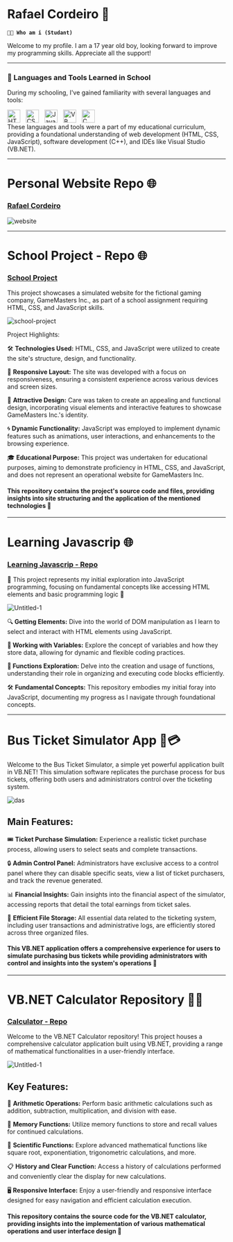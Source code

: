 # Rafael Cordeiro 👋

**`🧑‍💻 Who am i (Studant)`**

Welcome to my profile. I am a 17 year old boy, looking forward to improve my programming skills. Appreciate all the support!

---

### 🧰 Languages and Tools Learned in School

During my schooling, I've gained familiarity with several languages and tools:

<img align="left" alt="HTML" width="30px" style="padding-right:10px;" src="https://cdn.jsdelivr.net/gh/devicons/devicon/icons/html5/html5-plain.svg" />
<img align="left" alt="CSS" width="30px" style="padding-right:10px;" src="https://cdn.jsdelivr.net/gh/devicons/devicon/icons/css3/css3-plain.svg" />
<img align="left" alt="JavaScript" width="30px" style="padding-right:10px;" src="https://cdn.jsdelivr.net/gh/devicons/devicon/icons/javascript/javascript-plain.svg" />
<img align="left" alt="VB" width="30px" style="padding-right:10px;" src="https://cdn.jsdelivr.net/gh/devicons/devicon/icons/visualstudio/visualstudio-plain.svg" />
<img align="left" alt="C" width="30px" style="padding-right:10px;" src="https://cdn.jsdelivr.net/gh/devicons/devicon/icons/cplusplus/cplusplus-line.svg" /><br>

These languages and tools were a part of my educational curriculum, providing a foundational understanding of web development (HTML, CSS, JavaScript), software development (C++), and IDEs like Visual Studio (VB.NET).


---

# Personal Website Repo 🌐



### <a href="https://github.com/rafael17cordeiro/Personal-Website">Rafael Cordeiro</a>
![website](https://user-images.githubusercontent.com/59150464/233190018-4ad15d48-cf4a-4b42-b12a-a9bfa2c2cdca.jpg)


---
# School Project - Repo 🌐

### [School Project](https://github.com/rafael17cordeiro/School-Project) 

This project showcases a simulated website for the fictional gaming company, GameMasters Inc., as part of a school assignment requiring HTML, CSS, and JavaScript skills.

![school-project](https://github.com/rafael17cordeiro/School-Project/assets/59150464/23a04b26-a2d2-49a2-aecc-1dea7b5f9951)

Project Highlights:

🛠️ **Technologies Used:** HTML, CSS, and JavaScript were utilized to create the site's structure, design, and functionality.

📱 **Responsive Layout:** The site was developed with a focus on responsiveness, ensuring a consistent experience across various devices and screen sizes.

🎨 **Attractive Design:** Care was taken to create an appealing and functional design, incorporating visual elements and interactive features to showcase GameMasters Inc.'s identity.

🌀 **Dynamic Functionality:** JavaScript was employed to implement dynamic features such as animations, user interactions, and enhancements to the browsing experience.

🎓 **Educational Purpose:** This project was undertaken for educational purposes, aiming to demonstrate proficiency in HTML, CSS, and JavaScript, and does not represent an operational website for GameMasters Inc.

#### This repository contains the project's source code and files, providing insights into site structuring and the application of the mentioned technologies 🚀

---

# Learning Javascrip 🌐

### <a href="https://github.com/rafael17cordeiro/Learning-javascript"> Learning Javascrip - Repo</a>

🌟 This project represents my initial exploration into JavaScript programming, focusing on fundamental concepts like accessing HTML elements and basic programming logic 🚀

![Untitled-1](https://user-images.githubusercontent.com/59150464/233501156-9451cf86-3107-4e77-8462-b0f2e5b3d91d.jpg)

🔍<b> Getting Elements:</b> Dive into the world of DOM manipulation as I learn to select and interact with HTML elements using JavaScript.

📝<b> Working with Variables:</b>  Explore the concept of variables and how they store data, allowing for dynamic and flexible coding practices.

🔄<b> Functions Exploration:</b>  Delve into the creation and usage of functions, understanding their role in organizing and executing code blocks efficiently.

🛠️ <b>Fundamental Concepts:</b>  This repository embodies my initial foray into JavaScript, documenting my progress as I navigate through foundational concepts.


---
# Bus Ticket Simulator App 🚌💳

Welcome to the Bus Ticket Simulator, a simple yet powerful application built in VB.NET! This simulation software replicates the purchase process for bus tickets, offering both users and administrators control over the ticketing system.

![das](https://user-images.githubusercontent.com/59150464/233184029-e4f59cda-e007-4d29-b90d-b50a0abb2a88.jpg)

## Main Features:

🎟️ **Ticket Purchase Simulation:** Experience a realistic ticket purchase process, allowing users to select seats and complete transactions.

🔒 **Admin Control Panel:** Administrators have exclusive access to a control panel where they can disable specific seats, view a list of ticket purchasers, and track the revenue generated.

📊 **Financial Insights:** Gain insights into the financial aspect of the simulator, accessing reports that detail the total earnings from ticket sales.

📁 **Efficient File Storage:** All essential data related to the ticketing system, including user transactions and administrative logs, are efficiently stored across three organized files.

#### This VB.NET application offers a comprehensive experience for users to simulate purchasing bus tickets while providing administrators with control and insights into the system's operations 🚀

---
# VB.NET Calculator Repository 🧮🔢
### <a href="https://github.com/rafael17cordeiro/Calculadora-vb.net.git">Calculator - Repo</a>

Welcome to the VB.NET Calculator repository! This project houses a comprehensive calculator application built using VB.NET, providing a range of mathematical functionalities in a user-friendly interface.

![Untitled-1](https://user-images.githubusercontent.com/59150464/213033687-a64da807-5fae-49b0-bf3e-36fde33ef13a.jpg)





## Key Features:

🔢 **Arithmetic Operations:** Perform basic arithmetic calculations such as addition, subtraction, multiplication, and division with ease.

🔐 **Memory Functions:** Utilize memory functions to store and recall values for continued calculations.

📐 **Scientific Functions:** Explore advanced mathematical functions like square root, exponentiation, trigonometric calculations, and more.

📋 **History and Clear Function:** Access a history of calculations performed and conveniently clear the display for new calculations.

🖥️ **Responsive Interface:** Enjoy a user-friendly and responsive interface designed for easy navigation and efficient calculation execution.

#### This repository contains the source code for the VB.NET calculator, providing insights into the implementation of various mathematical operations and user interface design 🚀

